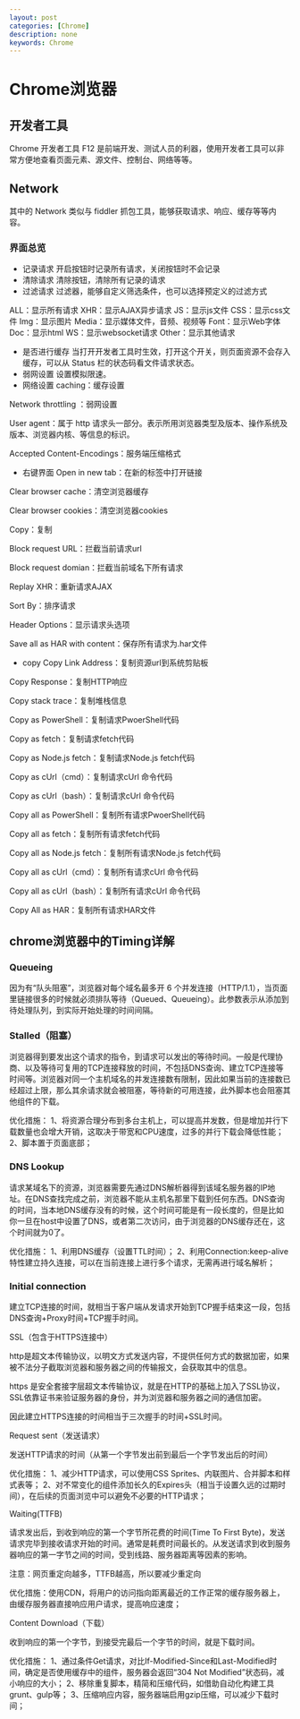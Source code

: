 ```yaml
---
layout: post
categories: [Chrome]
description: none
keywords: Chrome
---
```

# Chrome浏览器


## 开发者工具
Chrome 开发者工具 F12 是前端开发、测试人员的利器，使用开发者工具可以非常方便地查看页面元素、源文件、控制台、网络等等。

## Network
其中的 Network 类似与 fiddler 抓包工具，能够获取请求、响应、缓存等等内容。

### 界面总览
- 记录请求
开启按钮时记录所有请求，关闭按钮时不会记录
- 清除请求
清除按钮，清除所有记录的请求
- 过滤请求
过滤器，能够自定义筛选条件，也可以选择预定义的过滤方式

ALL：显示所有请求
XHR：显示AJAX异步请求
JS：显示js文件
CSS：显示css文件
Img：显示图片
Media：显示媒体文件，音频、视频等
Font：显示Web字体
Doc：显示html
WS：显示websocket请求
Other：显示其他请求

- 是否进行缓存
当打开开发者工具时生效，打开这个开关，则页面资源不会存入缓存，可以从 Status 栏的状态码看文件请求状态。
- 弱网设置
设置模拟限速。
- 网络设置
caching：缓存设置

Network throttling ：弱网设置

User agent：属于 http 请求头一部分。表示所用浏览器类型及版本、操作系统及版本、浏览器内核、等信息的标识。

Accepted Content-Encodings：服务端压缩格式

- 右键界面
Open in new tab：在新的标签中打开链接

Clear browser cache：清空浏览器缓存

Clear browser cookies：清空浏览器cookies

Copy：复制

Block request URL：拦截当前请求url

Block request domian：拦截当前域名下所有请求

Replay XHR：重新请求AJAX

Sort By：排序请求

Header Options：显示请求头选项

Save all as HAR with content：保存所有请求为.har文件

- copy
Copy Link Address：复制资源url到系统剪贴板

Copy Response：复制HTTP响应

Copy stack trace：复制堆栈信息

Copy as PowerShell：复制请求PwoerShell代码

Copy as fetch：复制请求fetch代码

Copy as Node.js fetch：复制请求Node.js fetch代码

Copy as cUrl（cmd）：复制请求cUrl 命令代码

Copy as cUrl（bash）：复制请求cUrl 命令代码

Copy all as PowerShell：复制所有请求PwoerShell代码

Copy all as fetch：复制所有请求fetch代码

Copy all as Node.js fetch：复制所有请求Node.js fetch代码

Copy all as cUrl（cmd）：复制所有请求cUrl 命令代码

Copy all as cUrl（bash）：复制所有请求cUrl 命令代码

Copy All as HAR：复制所有请求HAR文件

## chrome浏览器中的Timing详解

### Queueing
因为有“队头阻塞”，浏览器对每个域名最多开 6 个并发连接（HTTP/1.1），当页面里链接很多的时候就必须排队等待（Queued、Queueing）。此参数表示从添加到待处理队列，到实际开始处理的时间间隔。

### Stalled（阻塞）
浏览器得到要发出这个请求的指令，到请求可以发出的等待时间。一般是代理协商、以及等待可复用的TCP连接释放的时间，不包括DNS查询、建立TCP连接等时间等。浏览器对同一个主机域名的并发连接数有限制，因此如果当前的连接数已经超过上限，那么其余请求就会被阻塞，等待新的可用连接，此外脚本也会阻塞其他组件的下载。

优化措施：
1、将资源合理分布到多台主机上，可以提高并发数，但是增加并行下载数量也会增大开销，这取决于带宽和CPU速度，过多的并行下载会降低性能；
2、脚本置于页面底部；

### DNS Lookup
请求某域名下的资源，浏览器需要先通过DNS解析器得到该域名服务器的IP地址。在DNS查找完成之前，浏览器不能从主机名那里下载到任何东西。DNS查询的时间，当本地DNS缓存没有的时候，这个时间可能是有一段长度的，但是比如你一旦在host中设置了DNS，或者第二次访问，由于浏览器的DNS缓存还在，这个时间就为0了。

优化措施：
1、利用DNS缓存（设置TTL时间）；
2、利用Connection:keep-alive特性建立持久连接，可以在当前连接上进行多个请求，无需再进行域名解析；

### Initial connection

建立TCP连接的时间，就相当于客户端从发请求开始到TCP握手结束这一段，包括DNS查询+Proxy时间+TCP握手时间。

SSL（包含于HTTPS连接中）

http是超文本传输协议，以明文方式发送内容，不提供任何方式的数据加密，如果被不法分子截取浏览器和服务器之间的传输报文，会获取其中的信息。

https 是安全套接字层超文本传输协议，就是在HTTP的基础上加入了SSL协议，SSL依靠证书来验证服务器的身份，并为浏览器和服务器之间的通信加密。

因此建立HTTPS连接的时间相当于三次握手的时间+SSL时间。

Request sent（发送请求）

发送HTTP请求的时间（从第一个字节发出前到最后一个字节发出后的时间）

优化措施：
1、减少HTTP请求，可以使用CSS Sprites、内联图片、合并脚本和样式表等；
2、对不常变化的组件添加长久的Expires头（相当于设置久远的过期时间），在后续的页面浏览中可以避免不必要的HTTP请求；

Waiting(TTFB)

请求发出后，到收到响应的第一个字节所花费的时间(Time To First Byte)，发送请求完毕到接收请求开始的时间。通常是耗费时间最长的。从发送请求到收到服务器响应的第一字节之间的时间，受到线路、服务器距离等因素的影响。


注意：网页重定向越多，TTFB越高，所以要减少重定向

优化措施：使用CDN，将用户的访问指向距离最近的工作正常的缓存服务器上，由缓存服务器直接响应用户请求，提高响应速度；

Content Download（下载）

收到响应的第一个字节，到接受完最后一个字节的时间，就是下载时间。

优化措施：
1、通过条件Get请求，对比If-Modified-Since和Last-Modified时间，确定是否使用缓存中的组件，服务器会返回“304 Not Modified”状态码，减小响应的大小；
2、移除重复脚本，精简和压缩代码，如借助自动化构建工具grunt、gulp等；
3、压缩响应内容，服务器端启用gzip压缩，可以减少下载时间；